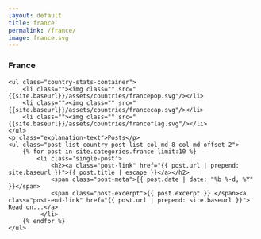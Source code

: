 ```yaml
---
layout: default
title: france
permalink: /france/
image: france.svg
---
```


<div class="row">
	<div class="country-header">
		<a class="back-explore glyphicon glyphicon-chevron-left" href="{{site.baseurl}}/continents/europe/"></a>
		<h3 class="country-heading">France</h3>
	</div>
</div>



<div class="row">
	
	<ul class="country-stats-container">
		<li class=""><img class="" src="{{site.baseurl}}/assets/countries/francepop.svg"/></li>
		<li class=""><img class="" src="{{site.baseurl}}/assets/countries/francecap.svg"/></li>
		<li class=""><img class="" src="{{site.baseurl}}/assets/countries/franceflag.svg"/></li>
	</ul>
	<p class="explanation-text">Posts</p>
	<ul class="post-list country-post-list col-md-8 col-md-offset-2">
		{% for post in site.categories.france limit:10 %}
			<li class='single-post'>
			    <h2><a class="post-link" href="{{ post.url | prepend: site.baseurl }}">{{ post.title | escape }}</a></h2>
				<span class="post-meta">{{ post.date | date: "%b %-d, %Y" }}</span>
				<span class="post-excerpt">{{ post.excerpt }} </span><a class="post-end-link" href="{{ post.url | prepend: site.baseurl }}"> Read on...</a>
			 </li>
		{% endfor %}
	</ul>
</div>